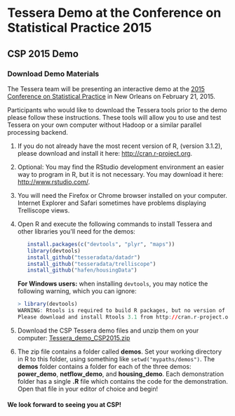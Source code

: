 <!--
Comments:
To create index.html, do this in R:

   library(buildDocs)
   setwd(".../docs-csp2015")
   buildDocs("analysis", outLoc=".", copyrightText="")

   # Comment out copyright text, and 'Previous' and 'Next' links since they
   # aren't relevant (and they break).  Ignore the warning.
   library(Smisc)
   streamEdit(list(c = list(at = "<p>&copy; , ", type = "html", fixed = TRUE), 
                   c = list(at = "id=\"previous\">&larr;", type = "html", fixed = TRUE), 
                   c = list(at = "id=\"next\">Next &rarr;", type = "html", fixed = TRUE)), 
              inFile = "index.html", outFile = "index.html")

Then in a text editor edit links in 1&2 to remove interior <a> tags on each 
(so that the links open in new tabs).
-->

# Tessera Demo at the Conference on Statistical Practice 2015 #

## CSP 2015 Demo ##

### Download Demo Materials ###

The Tessera team will be presenting an interactive demo at the 
<a href="http://www.amstat.org/meetings/csp/2015/" target="_blank">
2015 Conference on Statistical Practice</a> in 
New Orleans on February 21, 2015.

Participants who would like to download the Tessera tools prior to the demo 
please follow these instructions. These tools will allow you to use and test 
Tessera on your own computer without Hadoop or a similar parallel 
processing backend.

1. If you do not already have the most recent version of R, (version 3.1.2), please download and
install it here: <a href="http://cran.r-project.org" target="_blank">
http://cran.r-project.org</a>. 

2. Optional: You may find the RStudio development environment an easier way
to program in R, but it is not necessary. You may download it here:
<a href="http://www.rstudio.com/" target="_blank">http://www.rstudio.com/</a>.

3. You will need the Firefox or Chrome browser installed on your computer.  Internet Explorer and Safari sometimes have problems displaying Trelliscope views.

4. Open R and execute the following commands to install Tessera and other libraries you'll need for the demos:
   
   ```r
      install.packages(c("devtools", "plyr", "maps"))
      library(devtools)
      install_github("tesseradata/datadr")
      install_github("tesseradata/trelliscope")
      install_github("hafen/housingData")
   ```
   **For Windows users:**  when installing `devtools`, you may notice the following warning, which
   you can ignore:
   
   ```r
   > library(devtools)
   WARNING: Rtools is required to build R packages, but no version of Rtools compatible with R 3.1.2 was found. (Only the following incompatible version(s) of Rtools were found:3.2)
   Please download and install Rtools 3.1 from http://cran.r-project.org/bin/windows/Rtools/ and then run find_rtools().
   ```
 
5. Download the CSP Tessera demo files and unzip them on your computer:
[Tessera_demo_CSP2015.zip](Tessera_demo_CSP2015.zip)

6. The zip file contains a folder called **demos**.  Set your working directory in R to this folder,
using something like `setwd("mypaths/demos")`.  The **demos** folder 
contains a folder for each of the three demos:  **power_demo**, **netflow_demo**, and **housing_demo**.
Each demonstration folder has a single **.R** file which contains the code for the demonstration. Open that 
file in your editor of choice and begin!

#### We look forward to seeing you at CSP! 
